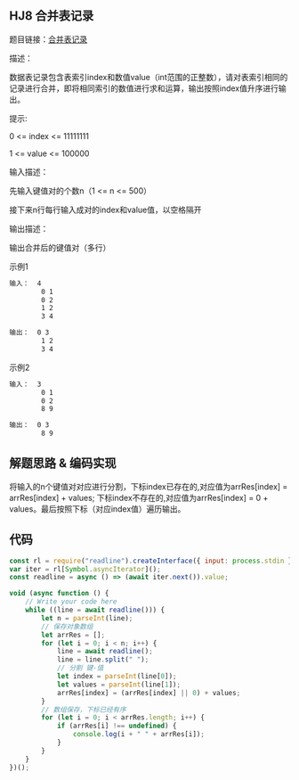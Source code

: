 ## HJ8 合并表记录
题目链接：[合并表记录](https://www.nowcoder.com/practice/de044e89123f4a7482bd2b214a685201?tpId=37&tqId=21231&rp=1&ru=/exam/oj/ta&qru=/exam/oj/ta&sourceUrl=%2Fexam%2Foj%2Fta%3FtpId%3D37&difficulty=undefined&judgeStatus=undefined&tags=&title=)

描述：

数据表记录包含表索引index和数值value（int范围的正整数），请对表索引相同的记录进行合并，即将相同索引的数值进行求和运算，输出按照index值升序进行输出。


提示:

0 <= index <= 11111111

1 <= value <= 100000

输入描述：

先输入键值对的个数n（1 <= n <= 500）

接下来n行每行输入成对的index和value值，以空格隔开

输出描述：

输出合并后的键值对（多行）

示例1
```html
输入：  4
		0 1
		0 2
		1 2
		3 4

输出：  0 3
		1 2
		3 4

```

示例2
```html
输入：  3
		0 1
		0 2
		8 9

输出：  0 3
		8 9
```

## 解题思路 & 编码实现
将输入的n个键值对对应进行分割，下标index已存在的,对应值为arrRes[index] = arrRes[index]  + values; 下标index不存在的,对应值为arrRes[index] = 0 + values。最后按照下标（对应index值）遍历输出。

## 代码

```javascript
const rl = require("readline").createInterface({ input: process.stdin });
var iter = rl[Symbol.asyncIterator]();
const readline = async () => (await iter.next()).value;

void (async function () {
    // Write your code here
    while ((line = await readline())) {
        let n = parseInt(line);
        // 保存对象数组
        let arrRes = [];
        for (let i = 0; i < n; i++) {
            line = await readline();
            line = line.split(" ");
            // 分割 键-值
            let index = parseInt(line[0]);
            let values = parseInt(line[1]);
            arrRes[index] = (arrRes[index] || 0) + values;
        }
        // 数组保存，下标已经有序
        for (let i = 0; i < arrRes.length; i++) {
            if (arrRes[i] !== undefined) {
                console.log(i + " " + arrRes[i]);
            }
        }
    }
})();
```
